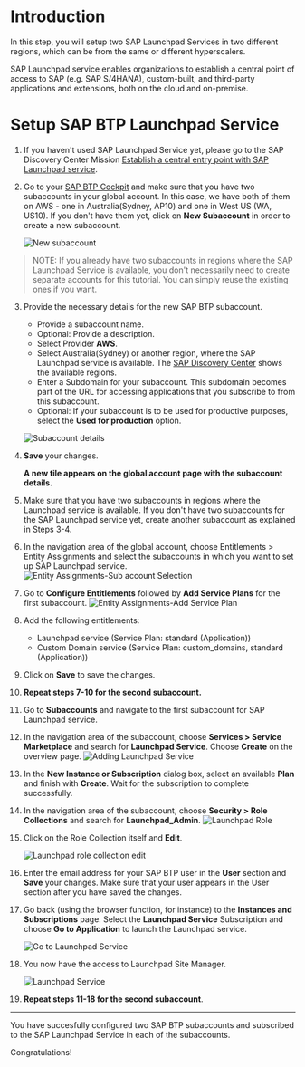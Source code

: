 # Introduction
In this step, you will setup two SAP Launchpad Services in two different regions, which can be from the same or different hyperscalers.

SAP Launchpad service enables organizations to establish a central point of access to SAP (e.g. SAP S/4HANA), custom-built, and third-party applications and extensions, both on the cloud and on-premise.

# Setup SAP BTP Launchpad Service
1.  If you haven't used SAP Launchpad Service yet, please go to the SAP Discovery Center Mission [Establish a central entry point with SAP Launchpad service](https://discovery-center.cloud.sap/missiondetail/3283/3378).

2.  Go to your [SAP BTP Cockpit](https://cockpit.us10.hana.ondemand.com/) and make sure that you have two subaccounts in your global account. In this case, we have both of them on AWS - one in Australia(Sydney, AP10) and one in West US (WA, US10). If you don't have them yet, click on **New Subaccount** in order to create a new subaccount.
    
    ![New subaccount](./images/01.png)
   
   > NOTE: If you already have two subaccounts in regions where the SAP Launchpad Service is available, you don't necessarily need to create separate accounts for this tutorial. You can simply reuse the existing ones if you want.

3. Provide the necessary details for the new SAP BTP subaccount. 

   - Provide a subaccount name. 
   - Optional: Provide a description. 
   - Select Provider **AWS**. 
   - Select Australia(Sydney) or another region, where the SAP Launchpad service is available. The [SAP Discovery Center](https://discovery-center.cloud.sap/serviceCatalog/launchpad-service?region=all&tab=service_plan) shows the available regions.  
   - Enter a Subdomain for your subaccount. This subdomain becomes part of the URL for accessing applications that you subscribe to from this subaccount.
   - Optional: If your subaccount is to be used for productive purposes, select the **Used for production** option.

   ![Subaccount details](./images/02.png)

4. **Save** your changes.
   
   **A new tile appears on the global account page with the subaccount details.**

5. Make sure that you have two subaccounts in regions where the Launchpad service is available. If you don't have two subaccounts for the SAP Launchpad service yet, create another subaccount as explained in Steps 3-4.

6. In the navigation area of the global account, choose Entitlements > Entity Assignments and select the subaccounts in which you want to set up SAP Launchpad service. 
   ![Entity Assignments-Sub account Selection](./images/03.png)

7. Go to **Configure Entitlements** followed by **Add Service Plans** for the first subaccount.
   ![Entity Assignments-Add Service Plan](./images/04.png)

8. Add the following entitlements: 

    - Launchpad service (Service Plan: standard (Application))
    - Custom Domain service (Service Plan: custom_domains, standard (Application))

9. Click on **Save** to save the changes.
    
10.   **Repeat steps 7-10 for the second subaccount.**

11.   Go to **Subaccounts** and navigate to the first subaccount for SAP Launchpad service.

12.   In the navigation area of the subaccount, choose **Services > Service Marketplace** and search for **Launchpad Service**. Choose **Create** on the overview page.
      ![Adding Launchpad Service](./images/05.png)

13.   In the **New Instance or Subscription** dialog box, select an available **Plan** and finish with **Create**. Wait for the subscription to complete successfully.

14.    In the navigation area of the subaccount, choose **Security > Role Collections** and search for **Launchpad_Admin**. 
      ![Launchpad Role](./images/06.png)

15. Click on the Role Collection itself and **Edit**.

    ![Launchpad role collection edit](./images/07.png) 
    
16. Enter the email address for your SAP BTP user in the **User** section and **Save** your changes. Make sure that your user appears in the User section after you have saved the changes.

17. Go back (using the browser function, for instance) to the **Instances and Subscriptions** page. Select the **Launchpad Service** Subscription and choose **Go to Application** to launch the Launchpad service.

    ![Go to Launchpad Service](./images/08.png) 

18. You now have the access to Launchpad Site Manager.

    ![Launchpad Service](./images/09.png)

19.   **Repeat steps 11-18 for the second subaccount**.

---

You have succesfully configured two SAP BTP subaccounts and subscribed to the SAP Launchpad Service in each of the subaccounts.

Congratulations!
